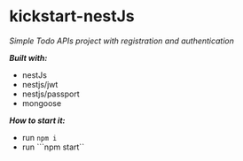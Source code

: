 # kickstart-nestJs
*Simple Todo APIs project with registration and authentication*


***Built with:***
- nestJs
- nestjs/jwt
- nestjs/passport
- mongoose


***How to start it:***  
- run ```npm i```
- run ```npm start``

